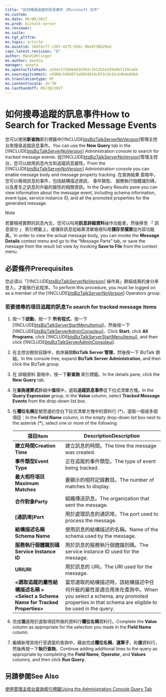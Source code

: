 ```yaml
---
title: "如何搜尋追蹤的訊息事件 |Microsoft 文件"
ms.custom: 
ms.date: 06/08/2017
ms.prod: biztalk-server
ms.reviewer: 
ms.suite: 
ms.tgt_pltfrm: 
ms.topic: article
ms.assetid: 18df4cf7-c307-4175-926c-9be9f30b29ed
caps.latest.revision: "8"
author: MandiOhlinger
ms.author: mandia
manager: anneta
ms.openlocfilehash: a3d4c573b864d16362c1b12b1e293e85f139cad4
ms.sourcegitcommit: cb908c540d8f1a692d01dc8f313e16cb4b4e696d
ms.translationtype: MT
ms.contentlocale: zh-TW
ms.lasthandoff: 09/20/2017
---
```

# <a name="how-to-search-for-tracked-message-events"></a><span data-ttu-id="21bee-102">如何搜尋追蹤的訊息事件</span><span class="sxs-lookup"><span data-stu-id="21bee-102">How to Search for Tracked Message Events</span></span>
<span data-ttu-id="21bee-103">您可以使用**新查詢**索引標籤中[!INCLUDE[btsBizTalkServerNoVersion](../includes/btsbiztalkservernoversion-md.md)]管理主控台來搜尋追蹤訊息事件。</span><span class="sxs-lookup"><span data-stu-id="21bee-103">You can use the **New Query** tab in the [!INCLUDE[btsBizTalkServerNoVersion](../includes/btsbiztalkservernoversion-md.md)] Administration console to search for tracked message events.</span></span>  <span data-ttu-id="21bee-104">從[!INCLUDE[btsBizTalkServerNoVersion](../includes/btsbiztalkservernoversion-md.md)]管理主控台，您可以啟用訊息內文和追蹤訊息屬性。</span><span class="sxs-lookup"><span data-stu-id="21bee-104">From the [!INCLUDE[btsBizTalkServerNoVersion](../includes/btsbiztalkservernoversion-md.md)] Administration console you can enable message body and message property tracking.</span></span> <span data-ttu-id="21bee-105">在查詢結果 窗格中，您可以檢視訊息的事件，包括結構描述資訊、 事件類型、 服務執行個體識別碼，以及產生之訊息的升級的屬性的相關資訊。</span><span class="sxs-lookup"><span data-stu-id="21bee-105">In the Query Results pane you can view information about the message event, including schema information, event type, service instance ID, and all the promoted properties for the generated message.</span></span>  
  
> [!NOTE]
>  <span data-ttu-id="21bee-106">若要檢視實際的訊息內文，您可以叫用**訊息詳細資料**操作功能表，然後移至 「 訊息部分 」 索引標籤上，或儲存訊息從結果清單檢視叫用**儲存至檔案**從內容功能表。</span><span class="sxs-lookup"><span data-stu-id="21bee-106">In order to view the actual message body, you can invoke the **Message Details** context menu and go to the “Message Parts” tab, or save the message from the result list view by invoking **Save to File** from the context menu.</span></span>  
  
## <a name="prerequisites"></a><span data-ttu-id="21bee-107">必要條件</span><span class="sxs-lookup"><span data-stu-id="21bee-107">Prerequisites</span></span>  
 <span data-ttu-id="21bee-108">您必須以「[!INCLUDE[btsBizTalkServerNoVersion](../includes/btsbiztalkservernoversion-md.md)] 操作員」群組成員的身分來登入，才能執行此程序。</span><span class="sxs-lookup"><span data-stu-id="21bee-108">To perform this procedure, you must be logged on as a member of the [!INCLUDE[btsBizTalkServerNoVersion](../includes/btsbiztalkservernoversion-md.md)] Operators group.</span></span>  
  
### <a name="to-search-for-tracked-message-items"></a><span data-ttu-id="21bee-109">若要搜尋的項目追蹤的訊息</span><span class="sxs-lookup"><span data-stu-id="21bee-109">To search for tracked message items</span></span>  
  
1.  <span data-ttu-id="21bee-110">按一下**啟動**，按一下 **所有程式**，按一下  [!INCLUDE[btsBizTalkServerStartMenuItemui](../includes/btsbiztalkserverstartmenuitemui-md.md)]，然後按一下  [!INCLUDE[btsBizTalkServerAdminConsoleui](../includes/btsbiztalkserveradminconsoleui-md.md)]。</span><span class="sxs-lookup"><span data-stu-id="21bee-110">Click **Start**, click **All Programs**, click [!INCLUDE[btsBizTalkServerStartMenuItemui](../includes/btsbiztalkserverstartmenuitemui-md.md)], and then click [!INCLUDE[btsBizTalkServerAdminConsoleui](../includes/btsbiztalkserveradminconsoleui-md.md)].</span></span>  
  
2.  <span data-ttu-id="21bee-111">在主控台樹狀目錄中，依序展開**BizTalk Server 管理**，然後按一下 BizTalk 群組。</span><span class="sxs-lookup"><span data-stu-id="21bee-111">In the console tree, expand **BizTalk Server Administration**, and then click the BizTalk group.</span></span>  
  
3.  <span data-ttu-id="21bee-112">在 詳細資料 窗格中，按一下**新查詢** 索引標籤。</span><span class="sxs-lookup"><span data-stu-id="21bee-112">In the details pane, click the **New Query** tab.</span></span>  
  
4.  <span data-ttu-id="21bee-113">在**查詢運算式**群組中**值**欄中，選取**追蹤訊息事件**從下拉式清單方塊。</span><span class="sxs-lookup"><span data-stu-id="21bee-113">In the **Query Expression** group, in the **Value** column, select **Tracked Message Events** from the drop-down list box.</span></span>  
  
5.  <span data-ttu-id="21bee-114">在**欄位名稱**星號旁邊的空白下拉式清單方塊中的資料行 (**\***)，選取一個或多個項目：</span><span class="sxs-lookup"><span data-stu-id="21bee-114">In the **Field Name** column, in the empty drop-down list box next to the asterisk (**\***), select one or more of the following:</span></span>  
  
    |<span data-ttu-id="21bee-115">項目</span><span class="sxs-lookup"><span data-stu-id="21bee-115">Item</span></span>|<span data-ttu-id="21bee-116">Description</span><span class="sxs-lookup"><span data-stu-id="21bee-116">Description</span></span>|  
    |----------|-----------------|  
    |<span data-ttu-id="21bee-117">**建立時間**</span><span class="sxs-lookup"><span data-stu-id="21bee-117">**Creation Time**</span></span>|<span data-ttu-id="21bee-118">建立訊息的時間。</span><span class="sxs-lookup"><span data-stu-id="21bee-118">The time the message was created.</span></span>|  
    |<span data-ttu-id="21bee-119">**事件類型**</span><span class="sxs-lookup"><span data-stu-id="21bee-119">**Event Type**</span></span>|<span data-ttu-id="21bee-120">正在追蹤的事件類型。</span><span class="sxs-lookup"><span data-stu-id="21bee-120">The type of event being tracked.</span></span>|  
    |<span data-ttu-id="21bee-121">**最大相符項目**</span><span class="sxs-lookup"><span data-stu-id="21bee-121">**Maximum Matches**</span></span>|<span data-ttu-id="21bee-122">要顯示的相符記錄數目。</span><span class="sxs-lookup"><span data-stu-id="21bee-122">The number of matches to display.</span></span>|  
    |<span data-ttu-id="21bee-123">**合作對象**</span><span class="sxs-lookup"><span data-stu-id="21bee-123">**Party**</span></span>|<span data-ttu-id="21bee-124">組織傳送訊息。</span><span class="sxs-lookup"><span data-stu-id="21bee-124">The organization that sent the message.</span></span>|  
    |<span data-ttu-id="21bee-125">**[通訊埠]**</span><span class="sxs-lookup"><span data-stu-id="21bee-125">**Port**</span></span>|<span data-ttu-id="21bee-126">用於處理訊息的通訊埠。</span><span class="sxs-lookup"><span data-stu-id="21bee-126">The port used to process the message.</span></span>|  
    |<span data-ttu-id="21bee-127">**結構描述名稱**</span><span class="sxs-lookup"><span data-stu-id="21bee-127">**Schema Name**</span></span>|<span data-ttu-id="21bee-128">使用訊息的結構描述的名稱。</span><span class="sxs-lookup"><span data-stu-id="21bee-128">Name of the schema used by the message.</span></span>|  
    |<span data-ttu-id="21bee-129">**服務執行個體識別碼**</span><span class="sxs-lookup"><span data-stu-id="21bee-129">**Service Instance ID**</span></span>|<span data-ttu-id="21bee-130">用於訊息的服務執行個體識別碼。</span><span class="sxs-lookup"><span data-stu-id="21bee-130">The service instance ID used for the message.</span></span>|  
    |<span data-ttu-id="21bee-131">**URI**</span><span class="sxs-lookup"><span data-stu-id="21bee-131">**URI**</span></span>|<span data-ttu-id="21bee-132">用於訊息的 URI。</span><span class="sxs-lookup"><span data-stu-id="21bee-132">The URI used for the message.</span></span>|  
    |<span data-ttu-id="21bee-133">**\<選取追蹤的屬性結構描述名稱 >**</span><span class="sxs-lookup"><span data-stu-id="21bee-133">**\<Select a Schema Name for Tracked Properties>**</span></span>|<span data-ttu-id="21bee-134">當您選取的結構描述時，該結構描述中任何升級的屬性是適合用來在查詢中。</span><span class="sxs-lookup"><span data-stu-id="21bee-134">When you select a schema, any promoted properties in that schema are eligible to be used in the query.</span></span>|  
  
6.  <span data-ttu-id="21bee-135">完成**值**適用於選取項目所做的資料行**欄位名稱**資料行。</span><span class="sxs-lookup"><span data-stu-id="21bee-135">Complete the **Value** column as appropriate for the selection you made in the **Field Name** column.</span></span>  
  
7.  <span data-ttu-id="21bee-136">繼續新增其他行至適當的查詢中，藉由完成**欄位名稱**，**運算子**，和**值**資料行，然後再按一下**執行查詢**。</span><span class="sxs-lookup"><span data-stu-id="21bee-136">Continue adding additional lines to the query as appropriate by completing the **Field Name**, **Operator**, and **Values** columns, and then click **Run Query**.</span></span>  
  
## <a name="see-also"></a><span data-ttu-id="21bee-137">另請參閱</span><span class="sxs-lookup"><span data-stu-id="21bee-137">See Also</span></span>  
 [<span data-ttu-id="21bee-138">使用管理主控台查詢索引標籤</span><span class="sxs-lookup"><span data-stu-id="21bee-138">Using the Administration Console Query Tab</span></span>](../core/using-the-administration-console-query-tab.md)